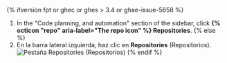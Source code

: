 {% ifversion fpt or ghec or ghes > 3.4 or ghae-issue-5658 %}
1. In the "Code planning, and automation" section of the sidebar, click **{% octicon "repo" aria-label="The repo icon" %} Repositories**.
{% else %}
1. En la barra lateral izquierda, haz clic en **Repositories** (Repositorios). ![Pestaña Repositories (Repositorios)](/assets/images/help/settings/repos-tab.png)
{% endif %}
